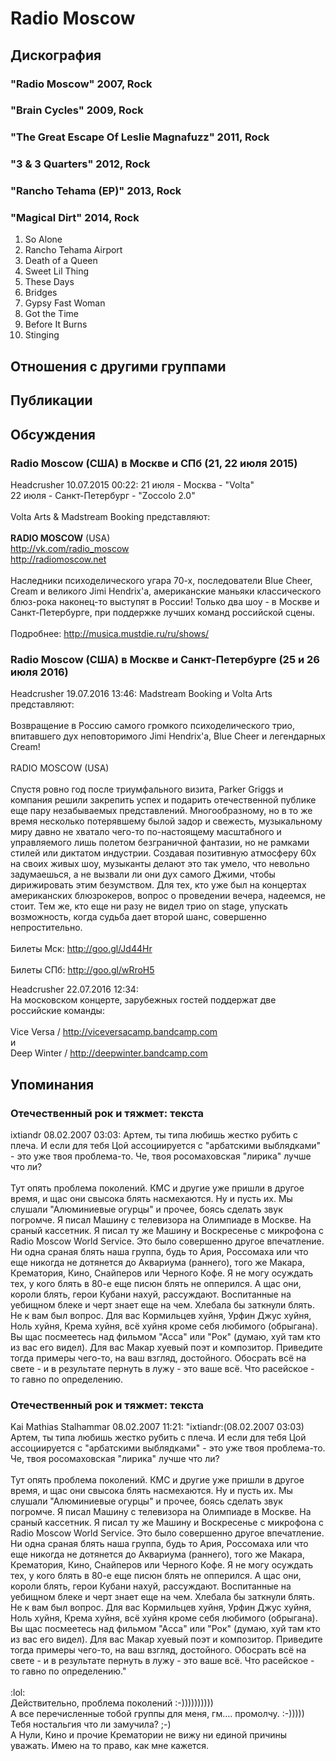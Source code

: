 # Radio Moscow



## Дискография

### "Radio Moscow" 2007, Rock



### "Brain Cycles" 2009, Rock



### "The Great Escape Of Leslie Magnafuzz" 2011, Rock



### "3 & 3 Quarters" 2012, Rock



### "Rancho Tehama (EP)" 2013, Rock



### "Magical Dirt" 2014, Rock

01. So Alone
02. Rancho Tehama Airport
03. Death of a Queen
04. Sweet Lil Thing
05. These Days
06. Bridges
07. Gypsy Fast Woman
08. Got the Time
09. Before It Burns
10. Stinging


## Отношения с другими группами


## Публикации


## Обсуждения

### Radio Moscow (США) в Москве и СПб (21, 22 июля 2015)

Headcrusher 10.07.2015 00:22:
21 июля - Москва - "Volta"<BR>22 июля - Санкт-Петербург - "Zoccolo 2.0"<BR><BR>Volta Arts & Madstream Booking представляют:<BR><BR><B>RADIO MOSCOW</B> (USA)<BR><A HREF="http://vk.com/radio_moscow" TARGET="_blank">http://vk.com/radio_moscow</A><BR><A HREF="http://radiomoscow.net" TARGET="_blank">http://radiomoscow.net</A><BR><BR>Наследники психоделического угара 70-х, последователи Blue Cheer, Cream и великого Jimi Hendrix'a, американские маньяки классического блюз-рока наконец-то выступят в России! Только два шоу - в Москве и Санкт-Петербурге, при поддержке лучших команд российской сцены.<BR><BR>Подробнее: <A HREF="http://musica.mustdie.ru/ru/shows/" TARGET="_blank">http://musica.mustdie.ru/ru/shows/</A>


### Radio Moscow (США) в Москве и Санкт-Петербурге (25 и 26 июля 2016)

Headcrusher 19.07.2016 13:46:
Madstream Booking и Volta Arts представляют:<BR><BR>Возвращение в Россию самого громкого психоделического трио, впитавшего дух неповторимого Jimi Hendrix'a, Blue Cheer и легендарных Cream!<BR><BR>RADIO MOSCOW (USA)<BR><BR>Спустя ровно год после триумфального визита, Parker Griggs и компания решили закрепить успех и подарить отечественной публике еще пару незабываемых представлений. Многообразному, но в то же время несколько потерявшему былой задор и свежесть, музыкальному миру давно не хватало чего-то по-настоящему масштабного и управляемого лишь полетом безграничной фантазии, но не рамками стилей или диктатом индустрии. Создавая позитивную атмосферу 60х на своих живых шоу, музыканты делают это так умело, что невольно задумаешься, а не вызвали ли они дух самого Джими, чтобы дирижировать этим безумством. Для тех, кто уже был на концертах американских блюзрокеров, вопрос о проведении вечера, надеемся, не стоит. Тем же, кто еще ни разу не видел трио on stage, упускать возможность, когда судьба дает второй шанс, совершенно непростительно.<BR><BR>Билеты Мск: <A HREF="http://goo.gl/Jd44Hr" TARGET="_blank">http://goo.gl/Jd44Hr</A><BR><BR>Билеты СПб: <A HREF="http://goo.gl/wRroH5" TARGET="_blank">http://goo.gl/wRroH5</A>

Headcrusher 22.07.2016 12:34:
<BR>На московском концерте, зарубежных гостей поддержат две российские команды:<BR><BR>Vice Versa / <A HREF="http://viceversacamp.bandcamp.com" TARGET="_blank">http://viceversacamp.bandcamp.com</A><BR>и<BR>Deep Winter / <A HREF="http://deepwinter.bandcamp.com" TARGET="_blank">http://deepwinter.bandcamp.com</A><BR>



## Упоминания

### Отечественный рок и тяжмет: текста

ixtiandr 08.02.2007 03:03:
Артем, ты типа любишь жестко рубить с плеча. И если для тебя Цой ассоциируется с "арбатскими выблядками" - это уже твоя проблема-то. Че, твоя росомаховская "лирика" лучше что ли?<BR><BR>Тут опять проблема поколений. КМС и другие уже пришли в другое время, и щас они свысока блять насмехаются. Ну и пусть их. Мы слушали "Алюминиевые огурцы" и прочее, боясь сделать звук погромче. Я писал Машину с телевизора на Олимпиаде в Москве. На сраный кассетник. Я писал ту же Машину и Воскресенье с микрофона с Radio Moscow World Service. Это было совершенно другое впечатление. Ни одна сраная блять наша группа, будь то Ария, Россомаха или что еще никогда не дотянется до Аквариума (раннего), того же Макара, Крематория, Кино, Снайперов или Черного Кофе. Я не могу осуждать тех, у кого блять в 80-е еще писюн блять не опперился. А щас они, короли блять, герои Кубани нахуй, рассуждают. Воспитанные на уебищном блеке и черт знает еще на чем. Хлебала бы заткнули блять. Не к вам был вопрос. Для вас Кормильцев хуйня, Урфин Джус хуйня, Ноль хуйня, Крема хуйня, всё хуйня кроме себя любимого (обрыгана). Вы щас посмеетесь над фильмом "Асса" или "Рок" (думаю,  хуй там кто из вас его видел). Для вас Макар хуевый поэт и композитор. Приведите тогда примеры чего-то, на ваш взгляд, достойного. Обосрать всё на свете - и в результате пернуть в лужу - это ваше всё. Что расейское - то гавно по определению.

### Отечественный рок и тяжмет: текста

Kai Mathias Stalhammar 08.02.2007 11:21:
"ixtiandr:(08.02.2007 03:03)     <BR>  Артем, ты типа любишь жестко рубить с плеча. И если для тебя Цой ассоциируется с "арбатскими выблядками" - это уже твоя проблема-то. Че, твоя росомаховская "лирика" лучше что ли?<BR><BR>Тут опять проблема поколений. КМС и другие уже пришли в другое время, и щас они свысока блять насмехаются. Ну и пусть их. Мы слушали "Алюминиевые огурцы" и прочее, боясь сделать звук погромче. Я писал Машину с телевизора на Олимпиаде в Москве. На сраный кассетник. Я писал ту же Машину и Воскресенье с микрофона с Radio Moscow World Service. Это было совершенно другое впечатление. Ни одна сраная блять наша группа, будь то Ария, Россомаха или что еще никогда не дотянется до Аквариума (раннего), того же Макара, Крематория, Кино, Снайперов или Черного Кофе. Я не могу осуждать тех, у кого блять в 80-е еще писюн блять не опперился. А щас они, короли блять, герои Кубани нахуй, рассуждают. Воспитанные на уебищном блеке и черт знает еще на чем. Хлебала бы заткнули блять. Не к вам был вопрос. Для вас Кормильцев хуйня, Урфин Джус хуйня, Ноль хуйня, Крема хуйня, всё хуйня кроме себя любимого (обрыгана). Вы щас посмеетесь над фильмом "Асса" или "Рок" (думаю, хуй там кто из вас его видел). Для вас Макар хуевый поэт и композитор. Приведите тогда примеры чего-то, на ваш взгляд, достойного. Обосрать всё на свете - и в результате пернуть в лужу - это ваше всё. Что расейское - то гавно по определению."<BR><BR>:lol:<BR>Действительно, проблема поколений :-))))))))))<BR>А все перечисленные тобой группы для меня, гм.... промолчу. :-))))) Тебя ностальгия что ли замучила? ;-)<BR>А Нули, Кино и прочие Крематории не вижу ни единой причины уважать. Имею на то право, как мне кажется. 

